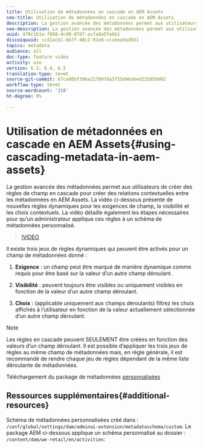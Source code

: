 ```yaml
---
title: Utilisation de métadonnées en cascade en AEM Assets
seo-title: Utilisation de métadonnées en cascade en AEM Assets
description: La gestion avancée des métadonnées permet aux utilisateurs de créer des règles de champ en cascade pour créer des relations contextuelles entre les métadonnées en AEM Assets. La vidéo ci-dessous présente de nouvelles règles dynamiques pour les exigences de champ, la visibilité et les choix contextuels. La vidéo détaille également les étapes nécessaires pour qu’un administrateur applique ces règles à un schéma de métadonnées personnalisé.
seo-description: La gestion avancée des métadonnées permet aux utilisateurs de créer des règles de champ en cascade pour créer des relations contextuelles entre les métadonnées en AEM Assets. La vidéo ci-dessous présente de nouvelles règles dynamiques pour les exigences de champ, la visibilité et les choix contextuels. La vidéo détaille également les étapes nécessaires pour qu’un administrateur applique ces règles à un schéma de métadonnées personnalisé.
uuid: 470c1b1a-f888-4c90-87d7-acfa9a5fa6b1
discoiquuid: ccd1acb1-bb7f-48c2-91e0-cccbeedad831
topics: metadata
audience: all
doc-type: feature video
activity: use
version: 6.3, 6.4, 6.5
translation-type: tm+mt
source-git-commit: 67ca08bf386a217807da3755d46abed225050d02
workflow-type: tm+mt
source-wordcount: '318'
ht-degree: 0%

---
```



# Utilisation de métadonnées en cascade en AEM Assets{#using-cascading-metadata-in-aem-assets}

La gestion avancée des métadonnées permet aux utilisateurs de créer des règles de champ en cascade pour créer des relations contextuelles entre les métadonnées en AEM Assets. La vidéo ci-dessous présente de nouvelles règles dynamiques pour les exigences de champ, la visibilité et les choix contextuels. La vidéo détaille également les étapes nécessaires pour qu’un administrateur applique ces règles à un schéma de métadonnées personnalisé.

>[!VIDEO](https://video.tv.adobe.com/v/20702/?quality=9&learn=on)

Il existe trois jeux de règles dynamiques qui peuvent être activés pour un champ de métadonnées donné :

1. **Exigence** : un champ peut être marqué de manière dynamique comme requis pour être basé sur la valeur d’un autre champ déroulant.

2. **Visibilité** : peuvent toujours être visibles ou uniquement visibles en fonction de la valeur d’un autre champ déroulant.

3. **Choix** : (applicable uniquement aux champs déroulants) filtrez les choix affichés à l’utilisateur en fonction de la valeur actuellement sélectionnée d’un autre champ déroulant.

>[!NOTE]
>
>Les règles en cascade peuvent SEULEMENT être créées en fonction des valeurs d’un champ déroulant. Il est possible d’appliquer les trois jeux de règles au même champ de métadonnées mais, en règle générale, il est recommandé de rendre chaque jeu de règles dépendant de la même liste déroulante de métadonnées.

Téléchargement du package de métadonnées [personnalisées](assets/cascade-metadata-values-001.zip)

## Ressources supplémentaires{#additional-resources}

Schéma de métadonnées personnalisées créé dans : `/conf/global/settings/dam/adminui-extension/metadataschema/custom`. Le package AEM ci-dessous applique un schéma personnalisé au dossier : `/content/dam/we-retail/en/activities`:

